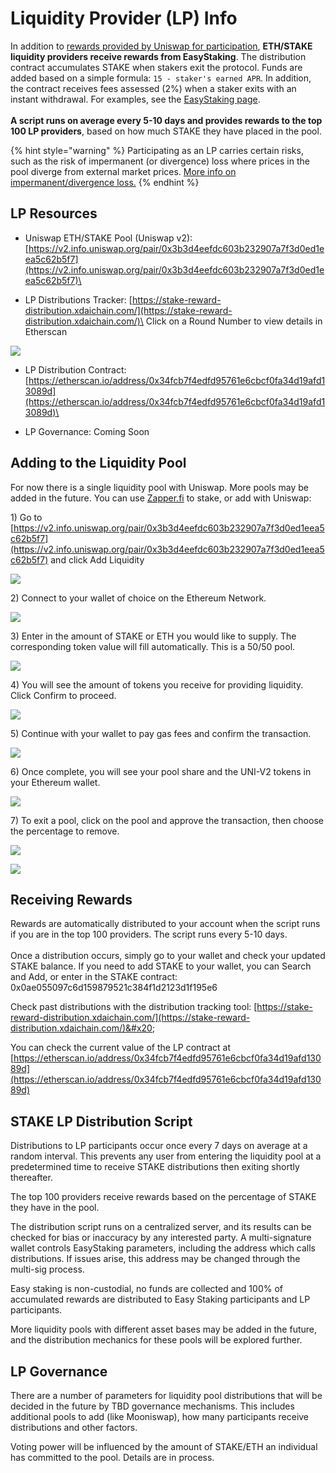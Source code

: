 # Liquidity Provider (LP) Info

In addition to [rewards provided by Uniswap for participation](https://uniswap.org/docs/v2/advanced-topics/understanding-returns/), **ETH/STAKE liquidity providers receive rewards from EasyStaking**. The distribution contract accumulates STAKE when stakers exit the protocol. Funds are added based on a simple formula: `15 - staker's earned APR`. In addition, the contract receives fees assessed (2%) when a staker exits with an instant withdrawal. For examples, see the [EasyStaking page](./).\
\
**A script runs on average every 5-10 days and provides rewards to the top 100 LP providers**, based on how much STAKE they have placed in the pool.&#x20;

{% hint style="warning" %}
Participating as an LP carries certain risks, such as the risk of impermanent (or divergence) loss where prices in the pool diverge from external market prices. [More info on impermanent/divergence loss.](https://medium.com/@pintail/uniswap-a-good-deal-for-liquidity-providers-104c0b6816f2)
{% endhint %}

## LP Resources

* Uniswap ETH/STAKE Pool (Uniswap v2): [https://v2.info.uniswap.org/pair/0x3b3d4eefdc603b232907a7f3d0ed1eea5c62b5f7](https://v2.info.uniswap.org/pair/0x3b3d4eefdc603b232907a7f3d0ed1eea5c62b5f7)\

* LP Distributions Tracker: [https://stake-reward-distribution.xdaichain.com/](https://stake-reward-distribution.xdaichain.com/)\
  Click on a Round Number to view details in Etherscan

![](../../../../.gitbook/assets/stake-lp.png)

* LP Distribution Contract: [https://etherscan.io/address/0x34fcb7f4edfd95761e6cbcf0fa34d19afd13089d](https://etherscan.io/address/0x34fcb7f4edfd95761e6cbcf0fa34d19afd13089d)\

* LP Governance: Coming Soon

## Adding to the Liquidity Pool

For now there is a single liquidity pool with Uniswap. More pools may be added in the future. You can use [Zapper.fi](../tools-supporting-stake/zapper.md) to stake, or add with Uniswap:

1\) Go to [https://v2.info.uniswap.org/pair/0x3b3d4eefdc603b232907a7f3d0ed1eea5c62b5f7](https://v2.info.uniswap.org/pair/0x3b3d4eefdc603b232907a7f3d0ed1eea5c62b5f7) and click Add Liquidity

![](<../../../../.gitbook/assets/liquidity 1.png>)

2\) Connect to your wallet of choice on the Ethereum Network.

![](../../../../.gitbook/assets/LP2.png)

3\) Enter in the amount of STAKE or ETH you would like to supply. The corresponding token value will fill automatically. This is a 50/50 pool.

![](../../../../.gitbook/assets/LP3.png)

4\) You will see the amount of tokens you receive for providing liquidity. Click Confirm to proceed.

![](../../../../.gitbook/assets/LP4.png)

5\) Continue with your wallet to pay gas fees and confirm the transaction.

![](../../../../.gitbook/assets/LP5.png)

6\) Once complete, you will see your pool share and the UNI-V2 tokens in your Ethereum wallet.

![](../../../../.gitbook/assets/LP6.png)

7\) To exit a pool, click on the pool and approve the transaction, then choose the percentage to remove.

![](../../../../.gitbook/assets/LP7.png)

![](../../../../.gitbook/assets/LP7-2.png)

## Receiving Rewards

Rewards are automatically distributed to your account when the script runs if you are in the top 100 providers. The script runs every 5-10 days. \
\
Once a distribution occurs, simply go to your wallet and check your updated STAKE balance. If you need to add STAKE to your wallet, you can Search and Add, or enter in the STAKE contract: 0x0ae055097c6d159879521c384f1d2123d1f195e6

Check past distributions with the distribution tracking tool: [https://stake-reward-distribution.xdaichain.com/](https://stake-reward-distribution.xdaichain.com/)&#x20;

You can check the current value of the LP contract at [https://etherscan.io/address/0x34fcb7f4edfd95761e6cbcf0fa34d19afd13089d](https://etherscan.io/address/0x34fcb7f4edfd95761e6cbcf0fa34d19afd13089d)

## STAKE LP Distribution Script

Distributions to LP participants occur once every 7 days on average at a random interval. This prevents any user from entering the liquidity pool at a predetermined time to receive STAKE distributions then exiting shortly thereafter.

The top 100 providers receive rewards based on the percentage of STAKE they have in the pool.

The distribution script runs on a centralized server, and its results can be checked for bias or inaccuracy by any interested party. A multi-signature wallet controls EasyStaking parameters, including the address which calls distributions. If issues arise, this address may be changed through the multi-sig process.

Easy staking is non-custodial, no funds are collected and 100% of accumulated rewards are distributed to Easy Staking participants and LP participants.

More liquidity pools with different asset bases may be added in the future, and the distribution mechanics for these pools will be explored further.

## LP Governance

There are a number of parameters for liquidity pool distributions that will be decided in the future by TBD governance mechanisms. This includes additional pools to add (like Mooniswap), how many participants receive distributions and other factors.

Voting power will be influenced by the amount of STAKE/ETH an individual has committed to the pool. Details are in process.

